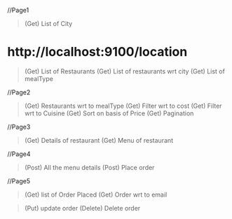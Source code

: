 //Page1
> (Get) List of City
# http://localhost:9100/location

> (Get) List of Restaurants
> (Get) List of restaurants wrt city
> (Get) List of mealType

//Page2
> (Get) Restaurants wrt to mealType
> (Get) Filter wrt to cost
> (Get) Filter wrt to Cuisine
> (Get) Sort on basis of Price
> (Get) Pagination

//Page3
> (Get) Details of restaurant
> (Get) Menu of restaurant

//Page4
> (Post) All the menu details
> (Post) Place order

//Page5
> (Get) list of Order Placed
> (Get) Order wrt to email

> (Put) update order
> (Delete) Delete order